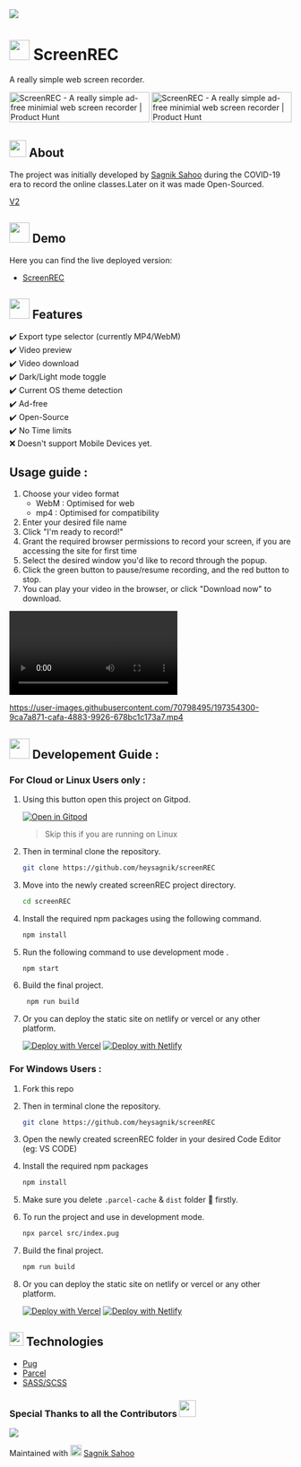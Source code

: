 <img src="https://api.microlink.io?url=https%3A%2F%2Fscreen-rec.vercel.app%2F&overlay.browser=dark&overlay.background=linear-gradient(225deg%2C%20%23FF057C%200%25%2C%20%238D0B93%2050%25%2C%20%23321575%20100%25)&screenshot=true&meta=false&embed=screenshot.url"/>

# <img src="https://emojipedia-us.s3.amazonaws.com/source/microsoft-teams/337/video-camera_1f4f9.png" height="36"/> ScreenREC

A really simple web screen recorder.

<a href="https://www.producthunt.com/posts/screenrec?utm_source=badge-featured&utm_medium=badge&utm_souce=badge-screenrec" target="_blank"><img src="https://api.producthunt.com/widgets/embed-image/v1/featured.svg?post_id=322532&theme=dark" alt="ScreenREC - A really simple ad-free minimial web screen recorder | Product Hunt" style="width: 250px; height: 54px;" width="250" height="54" /></a>     <a href="https://www.producthunt.com/posts/screenrec?utm_source=badge-top-post-badge&utm_medium=badge&utm_souce=badge-screenrec" target="_blank"><img src="https://api.producthunt.com/widgets/embed-image/v1/top-post-badge.svg?post_id=322532&theme=dark&period=daily" alt="ScreenREC - A really simple ad-free minimial web screen recorder | Product Hunt" style="width: 250px; height: 54px;" width="250" height="54" /></a>

## <img src="https://emojipedia-us.s3.amazonaws.com/source/microsoft-teams/337/direct-hit_1f3af.png" height="30"/> About

The project was initially developed by [Sagnik Sahoo](https://twitter.com/heysagnik) during the COVID-19 era to record the online classes.Later on it was made Open-Sourced.

[V2](https://dashboard-eight-henna.vercel.app/)

## <img src="https://emojipedia-us.s3.amazonaws.com/source/microsoft-teams/337/play-button_25b6-fe0f.png" height="36"/> Demo

Here you can find the live deployed version:

- [ScreenREC](https://screen-rec.vercel.app/)

## <img src="https://emojipedia-us.s3.amazonaws.com/source/microsoft-teams/337/sparkles_2728.png" height="36"/> Features

✔️ Export type selector (currently MP4/WebM)<br/>
✔️ Video preview<br/>
✔️ Video download<br/>
✔️ Dark/Light mode toggle<br/>
✔️ Current OS theme detection<br/>
✔️ Ad-free<br/>
✔️ Open-Source<br/>
✔️ No Time limits<br/>
❌ Doesn't support Mobile Devices yet.

## Usage guide :
1. Choose your video format 
    - WebM : Optimised for web
    - mp4 : Optimised for compatibility 
2. Enter your desired file name
3. Click "I'm ready to record!"
4. Grant the required browser permissions to record your screen, if you are accessing the site for first time
5. Select the desired window you'd like to record through the popup.
6. Click the green button to pause/resume recording, and the red button to stop.
7. You can play your video in the browser, or click "Download now" to download.


<video>
 <source src="https://user-images.githubusercontent.com/70798495/197354300-9ca7a871-cafa-4883-9926-678bc1c173a7.mp4" type="video/mp4">
</video>

https://user-images.githubusercontent.com/70798495/197354300-9ca7a871-cafa-4883-9926-678bc1c173a7.mp4


## <img src="https://emojipedia-us.s3.amazonaws.com/source/microsoft-teams/337/man-technologist_1f468-200d-1f4bb.png" height="36"/> Developement Guide :
   ### For Cloud or Linux Users only :

1. Using this button open this project on Gitpod. 
   
   [![Open in Gitpod](https://gitpod.io/button/open-in-gitpod.svg)](https://gitpod.io/#https://github.com/heysagnik/screenREC)
   > Skip this if you are running on Linux

2. Then in terminal clone the repository.
   ```sh
   git clone https://github.com/heysagnik/screenREC
   ```
3. Move into the newly created screenREC project directory.
    ```sh
    cd screenREC
    ```
4. Install the required npm packages using the following command.
   ```sh
   npm install
   ```
5. Run the following command to use development mode .
   ``` sh
   npm start
   ``` 
6. Build the final project.
   ```sh
    npm run build
   ```
7. Or you can deploy the static site on netlify or vercel or any other platform. 

   [![Deploy with Vercel](https://vercel.com/button)](https://vercel.com/new/clone?repository-url=https%3A%2F%2Fgithub.com%2Fheysagnik%2FscreenREC)  [![Deploy with Netlify](https://www.netlify.com/img/deploy/button.svg)](https://app.netlify.com/start/deploy?repository=https://github.com/heysagnik/screenREC)

  ### For Windows Users :

1. Fork this repo

2. Then in terminal clone the repository.
   ```sh
   git clone https://github.com/heysagnik/screenREC
   ```
3. Open the newly created screenREC folder in your desired Code Editor (eg: VS CODE)
4. Install the required npm packages 
   ```sh
   npm install
   ```
5. Make sure you delete `.parcel-cache` & `dist` folder 📂 firstly.
6. To run the project and use in development mode.
   ```sh
   npx parcel src/index.pug
   ```
7. Build the final project.
   ```sh
   npm run build
   ```
8. Or you can deploy the static site on netlify or vercel or any other platform.

   [![Deploy with Vercel](https://vercel.com/button)](https://vercel.com/new/clone?repository-url=https%3A%2F%2Fgithub.com%2Fheysagnik%2FscreenREC) 
   [![Deploy with Netlify](https://www.netlify.com/img/deploy/button.svg)](https://app.netlify.com/start/deploy?repository=https://github.com/heysagnik/screenREC)


## <img src="https://emojipedia-us.s3.amazonaws.com/source/microsoft-teams/337/rocket_1f680.png" height="25"/> Technologies

- [Pug](https://pugjs.org/)
- [Parcel](https://parceljs.org/)
- [SASS/SCSS](https://sass-lang.com/)

### Special Thanks to all the Contributors <img src="https://emojipedia-us.s3.amazonaws.com/source/microsoft-teams/337/handshake_1f91d.png" height="30"/>
<img src="https://contrib.rocks/image?repo=heysagnik/screenREC" />

Maintained with <img src="https://emojipedia-us.s3.amazonaws.com/source/microsoft-teams/337/green-heart_1f49a.png" height="20"/> [Sagnik Sahoo](https://github.com/heysagnik)

